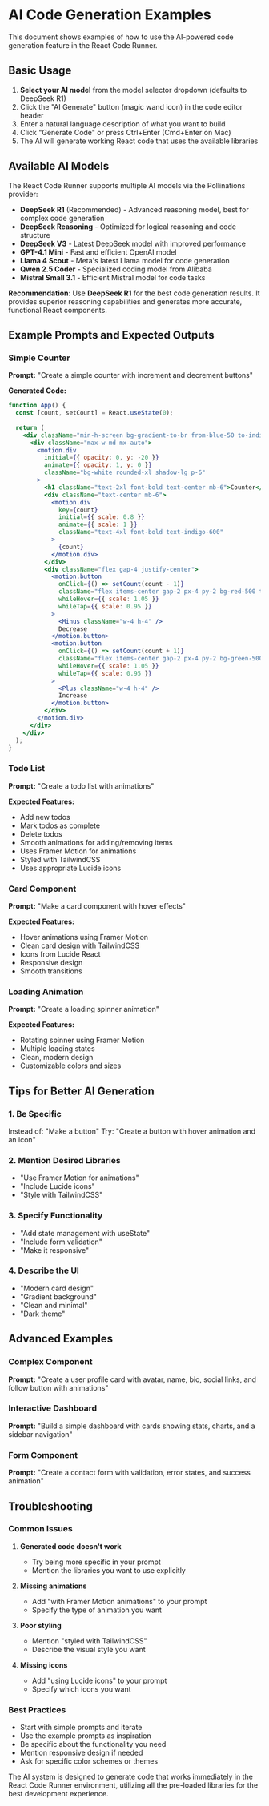 # AI Code Generation Examples

This document shows examples of how to use the AI-powered code generation feature in the React Code Runner.

## Basic Usage

1. **Select your AI model** from the model selector dropdown (defaults to DeepSeek R1)
2. Click the "AI Generate" button (magic wand icon) in the code editor header
3. Enter a natural language description of what you want to build
4. Click "Generate Code" or press Ctrl+Enter (Cmd+Enter on Mac)
5. The AI will generate working React code that uses the available libraries

## Available AI Models

The React Code Runner supports multiple AI models via the Pollinations provider:

- **DeepSeek R1** (Recommended) - Advanced reasoning model, best for complex code generation
- **DeepSeek Reasoning** - Optimized for logical reasoning and code structure
- **DeepSeek V3** - Latest DeepSeek model with improved performance
- **GPT-4.1 Mini** - Fast and efficient OpenAI model
- **Llama 4 Scout** - Meta's latest Llama model for code generation
- **Qwen 2.5 Coder** - Specialized coding model from Alibaba
- **Mistral Small 3.1** - Efficient Mistral model for code tasks

**Recommendation**: Use **DeepSeek R1** for the best code generation results. It provides superior reasoning capabilities and generates more accurate, functional React components.

## Example Prompts and Expected Outputs

### Simple Counter
**Prompt:** "Create a simple counter with increment and decrement buttons"

**Generated Code:**
```jsx
function App() {
  const [count, setCount] = React.useState(0);
  
  return (
    <div className="min-h-screen bg-gradient-to-br from-blue-50 to-indigo-100 p-8">
      <div className="max-w-md mx-auto">
        <motion.div
          initial={{ opacity: 0, y: -20 }}
          animate={{ opacity: 1, y: 0 }}
          className="bg-white rounded-xl shadow-lg p-6"
        >
          <h1 className="text-2xl font-bold text-center mb-6">Counter</h1>
          <div className="text-center mb-6">
            <motion.div
              key={count}
              initial={{ scale: 0.8 }}
              animate={{ scale: 1 }}
              className="text-4xl font-bold text-indigo-600"
            >
              {count}
            </motion.div>
          </div>
          <div className="flex gap-4 justify-center">
            <motion.button
              onClick={() => setCount(count - 1)}
              className="flex items-center gap-2 px-4 py-2 bg-red-500 text-white rounded-lg"
              whileHover={{ scale: 1.05 }}
              whileTap={{ scale: 0.95 }}
            >
              <Minus className="w-4 h-4" />
              Decrease
            </motion.button>
            <motion.button
              onClick={() => setCount(count + 1)}
              className="flex items-center gap-2 px-4 py-2 bg-green-500 text-white rounded-lg"
              whileHover={{ scale: 1.05 }}
              whileTap={{ scale: 0.95 }}
            >
              <Plus className="w-4 h-4" />
              Increase
            </motion.button>
          </div>
        </motion.div>
      </div>
    </div>
  );
}
```

### Todo List
**Prompt:** "Create a todo list with animations"

**Expected Features:**
- Add new todos
- Mark todos as complete
- Delete todos
- Smooth animations for adding/removing items
- Uses Framer Motion for animations
- Styled with TailwindCSS
- Uses appropriate Lucide icons

### Card Component
**Prompt:** "Make a card component with hover effects"

**Expected Features:**
- Hover animations using Framer Motion
- Clean card design with TailwindCSS
- Icons from Lucide React
- Responsive design
- Smooth transitions

### Loading Animation
**Prompt:** "Create a loading spinner animation"

**Expected Features:**
- Rotating spinner using Framer Motion
- Multiple loading states
- Clean, modern design
- Customizable colors and sizes

## Tips for Better AI Generation

### 1. Be Specific
Instead of: "Make a button"
Try: "Create a button with hover animation and an icon"

### 2. Mention Desired Libraries
- "Use Framer Motion for animations"
- "Include Lucide icons"
- "Style with TailwindCSS"

### 3. Specify Functionality
- "Add state management with useState"
- "Include form validation"
- "Make it responsive"

### 4. Describe the UI
- "Modern card design"
- "Gradient background"
- "Clean and minimal"
- "Dark theme"

## Advanced Examples

### Complex Component
**Prompt:** "Create a user profile card with avatar, name, bio, social links, and follow button with animations"

### Interactive Dashboard
**Prompt:** "Build a simple dashboard with cards showing stats, charts, and a sidebar navigation"

### Form Component
**Prompt:** "Create a contact form with validation, error states, and success animation"

## Troubleshooting

### Common Issues

1. **Generated code doesn't work**
   - Try being more specific in your prompt
   - Mention the libraries you want to use explicitly

2. **Missing animations**
   - Add "with Framer Motion animations" to your prompt
   - Specify the type of animation you want

3. **Poor styling**
   - Mention "styled with TailwindCSS"
   - Describe the visual style you want

4. **Missing icons**
   - Add "using Lucide icons" to your prompt
   - Specify which icons you want

### Best Practices

- Start with simple prompts and iterate
- Use the example prompts as inspiration
- Be specific about the functionality you need
- Mention responsive design if needed
- Ask for specific color schemes or themes

The AI system is designed to generate code that works immediately in the React Code Runner environment, utilizing all the pre-loaded libraries for the best development experience.
